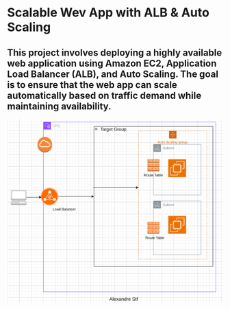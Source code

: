 # Scalable Wev App with ALB & Auto Scaling

## This project involves deploying a highly available web application using Amazon EC2, Application Load Balancer (ALB), and Auto Scaling. The goal is to ensure that the web app can scale automatically based on traffic demand while maintaining availability.

![Image](https://github.com/dev126712/alb-autoScalingGroup/blob/9ae2caab39175ec774cb2922811ea928f05ebac0/Screenshot%202025-09-02%2019.46.25.png)

